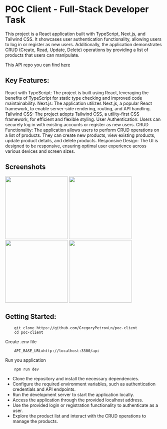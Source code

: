 # POC Client - Full-Stack Developer Task

This project is a React application built with TypeScript, Next.js, and Tailwind CSS. It showcases user authentication functionality, allowing users to log in or register as new users. Additionally, the application demonstrates CRUD (Create, Read, Update, Delete) operations by providing a list of products that users can manipulate.

This API repo you can find [here](https://github.com/GregoryPetrovLn/poc-system-api)

## Key Features:

React with TypeScript: The project is built using React, leveraging the benefits of TypeScript for static type checking and improved code maintainability.
Next.js: The application utilizes Next.js, a popular React framework, to enable server-side rendering, routing, and API handling.
Tailwind CSS: The project adopts Tailwind CSS, a utility-first CSS framework, for efficient and flexible styling.
User Authentication: Users can securely log in with existing accounts or register as new users.
CRUD Functionality: The application allows users to perform CRUD operations on a list of products. They can create new products, view existing products, update product details, and delete products.
Responsive Design: The UI is designed to be responsive, ensuring optimal user experience across various devices and screen sizes.

## Screenshots
<div align="left">
    <img src="https://firebasestorage.googleapis.com/v0/b/pet-projects-db.appspot.com/o/Portfolio%20previews%2FPOC%2FScreenshot%202023-05-08%20at%2013.47.48.png?alt=media&token=adb05c1d-a97f-4518-a06b-e35ac572a7fe" width="200px"</img> 
     <img src="https://firebasestorage.googleapis.com/v0/b/pet-projects-db.appspot.com/o/Portfolio%20previews%2FPOC%2FScreenshot%202023-05-08%20at%2013.48.02.png?alt=media&token=ec1876a4-8de6-4c87-af91-3f41003ba0fb" width="200px"</img> 
      <img src="https://firebasestorage.googleapis.com/v0/b/pet-projects-db.appspot.com/o/Portfolio%20previews%2FPOC%2FScreenshot%202023-05-08%20at%2013.48.30.png?alt=media&token=85d7cc30-2e8d-4e4a-b9e7-0e83e7aae810" width="200px"</img> 
     <img src="https://firebasestorage.googleapis.com/v0/b/pet-projects-db.appspot.com/o/Portfolio%20previews%2FPOC%2FScreenshot%202023-05-08%20at%2013.48.37.png?alt=media&token=9f35fb98-071d-4ee8-ada9-a67f2ef5272f" width="200px"</img> 
</div>

## Getting Started:

```
    git clone https://github.com/GregoryPetrovLn/poc-client
    cd poc-client
```
Create .env file
```
    API_BASE_URL=http://localhost:3300/api
```
Run you application
```
    npm run dev
```

- Clone the repository and install the necessary dependencies.
- Configure the required environment variables, such as authentication credentials and API endpoints.
- Run the development server to start the application locally.
- Access the application through the provided localhost address.
- Use the provided login or registration functionality to authenticate as a user.
- Explore the product list and interact with the CRUD operations to manage the products.
